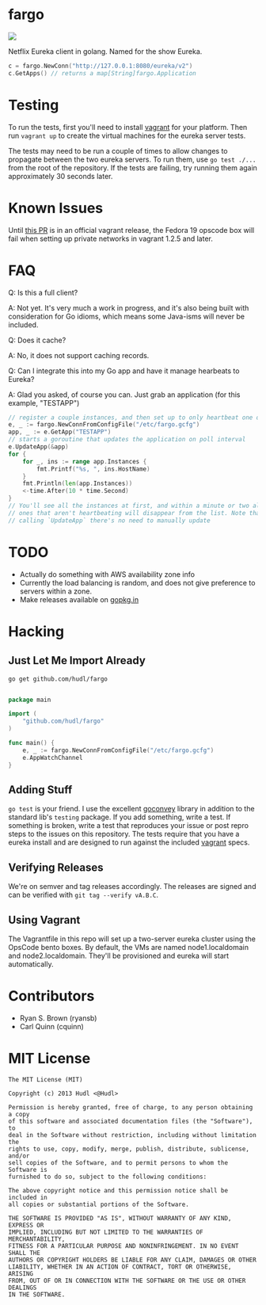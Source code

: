 # fargo
[![](https://img.shields.io/badge/hudl-OSS-orange.svg)](http://hudl.github.io/)

Netflix Eureka client in golang. Named for the show Eureka.

```go
c = fargo.NewConn("http://127.0.0.1:8080/eureka/v2")
c.GetApps() // returns a map[String]fargo.Application
```

# Testing

To run the tests, first you'll need to install [vagrant](http://vagrantup.com)
for your platform. Then run `vagrant up` to create the virtual machines for the
eureka server tests.

The tests may need to be run a couple of times to allow changes to propagate
between the two eureka servers. To run them, use `go test ./...` from the root
of the repository. If the tests are failing, try running them again
approximately 30 seconds later.

# Known Issues

Until [this PR](https://github.com/mitchellh/vagrant/pull/2742) is in an
official vagrant release, the Fedora 19 opscode box will fail when setting up
private networks in vagrant 1.2.5 and later.

# FAQ

Q: Is this a full client?

A: Not yet. It's very much a work in progress, and it's also being built with
consideration for Go idioms, which means some Java-isms will never be included.

Q: Does it cache?

A: No, it does not support caching records.

Q: Can I integrate this into my Go app and have it manage hearbeats to Eureka?

A: Glad you asked, of course you can. Just grab an application (for this example,
"TESTAPP")

```go
// register a couple instances, and then set up to only heartbeat one of them
e, _ := fargo.NewConnFromConfigFile("/etc/fargo.gcfg")
app, _ := e.GetApp("TESTAPP")
// starts a goroutine that updates the application on poll interval
e.UpdateApp(&app)
for {
    for _, ins := range app.Instances {
        fmt.Printf("%s, ", ins.HostName)
    }
    fmt.Println(len(app.Instances))
    <-time.After(10 * time.Second)
}
// You'll see all the instances at first, and within a minute or two all the
// ones that aren't heartbeating will disappear from the list. Note that after
// calling `UpdateApp` there's no need to manually update
```

# TODO

* Actually do something with AWS availability zone info
* Currently the load balancing is random, and does not give preference to
  servers within a zone.
* Make releases available on [gopkg.in](http://gopkg.in)

# Hacking

## Just Let Me Import Already

`go get github.com/hudl/fargo`

```go

package main

import (
    "github.com/hudl/fargo"
)

func main() {
    e, _ := fargo.NewConnFromConfigFile("/etc/fargo.gcfg")
    e.AppWatchChannel
}

```

## Adding Stuff

`go test` is your friend. I use the excellent [goconvey](http://goconvey.co/)
library in addition to the standard lib's `testing` package. If you add
something, write a test. If something is broken, write a test that reproduces
your issue or post repro steps to the issues on this repository. The tests
require that you have a eureka install and are designed to run against the
included [vagrant](http://vagrantup.com) specs.

## Verifying Releases

We're on semver and tag releases accordingly. The releases are signed and can
be verified with `git tag --verify vA.B.C`.

## Using Vagrant

The Vagrantfile in this repo will set up a two-server eureka cluster using the
OpsCode bento boxes. By default, the VMs are named node1.localdomain and
node2.localdomain. They'll be provisioned and eureka will start automatically.

# Contributors

* Ryan S. Brown (ryansb)
* Carl Quinn (cquinn)

# MIT License

```
The MIT License (MIT)

Copyright (c) 2013 Hudl <@Hudl>

Permission is hereby granted, free of charge, to any person obtaining a copy
of this software and associated documentation files (the "Software"), to
deal in the Software without restriction, including without limitation the
rights to use, copy, modify, merge, publish, distribute, sublicense, and/or
sell copies of the Software, and to permit persons to whom the Software is
furnished to do so, subject to the following conditions:

The above copyright notice and this permission notice shall be included in
all copies or substantial portions of the Software.

THE SOFTWARE IS PROVIDED "AS IS", WITHOUT WARRANTY OF ANY KIND, EXPRESS OR
IMPLIED, INCLUDING BUT NOT LIMITED TO THE WARRANTIES OF MERCHANTABILITY,
FITNESS FOR A PARTICULAR PURPOSE AND NONINFRINGEMENT. IN NO EVENT SHALL THE
AUTHORS OR COPYRIGHT HOLDERS BE LIABLE FOR ANY CLAIM, DAMAGES OR OTHER
LIABILITY, WHETHER IN AN ACTION OF CONTRACT, TORT OR OTHERWISE, ARISING
FROM, OUT OF OR IN CONNECTION WITH THE SOFTWARE OR THE USE OR OTHER DEALINGS
IN THE SOFTWARE.
```
